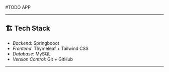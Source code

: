 #TODO APP

---

## 🏗 Tech Stack

- *Backend*: Springbooot
- *Frontend*: Thymeleaf + Tailwind CSS
- *Database*: MySQL
- *Version Control*: Git + GitHub

---
